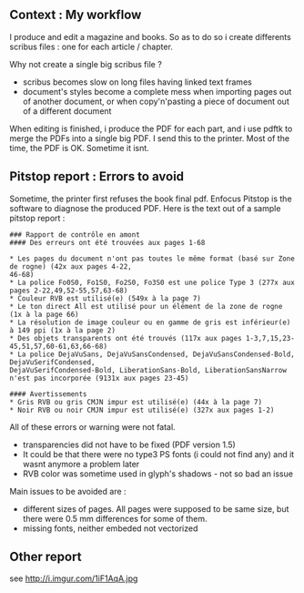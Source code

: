 ## Context : My workflow

I produce and edit a magazine and books. 
So as to do so i create differents scribus files : one for each article / chapter.

Why not create a single big scribus file ? 
* scribus becomes slow on long files having linked text frames 
* document's styles become a complete mess when importing pages out of another document, or when copy'n'pasting a piece of document out of a different document

When editing is finished, i produce the PDF for each part, and i use pdftk to merge the PDFs into a single big PDF.
I send this to the printer. Most of the time, the PDF is OK. 
Sometime it isnt.

## Pitstop report : Errors to avoid

Sometime, the printer first refuses the book final pdf.
Enfocus Pitstop is the software to diagnose the produced PDF.
Here is the text out of a sample pitstop report :

```
### Rapport de contrôle en amont
#### Des erreurs ont été trouvées aux pages 1-68

* Les pages du document n'ont pas toutes le même format (basé sur Zone de rogne) (42x aux pages 4-22,
46-68)
* La police Fo0S0, Fo1S0, Fo2S0, Fo3S0 est une police Type 3 (277x aux pages 2-22,49,52-55,57,63-68)
* Couleur RVB est utilisé(e) (549x à la page 7)
* Le ton direct All est utilisé pour un élément de la zone de rogne (1x à la page 66)
* La résolution de image couleur ou en gamme de gris est inférieur(e) à 149 ppi (1x à la page 2)
* Des objets transparents ont été trouvés (117x aux pages 1-3,7,15,23-45,51,57,60-61,63,66-68)
* La police DejaVuSans, DejaVuSansCondensed, DejaVuSansCondensed-Bold, DejaVuSerifCondensed,
DejaVuSerifCondensed-Bold, LiberationSans-Bold, LiberationSansNarrow n'est pas incorporée (9131x aux pages 23-45)

#### Avertissements
* Gris RVB ou gris CMJN impur est utilisé(e) (44x à la page 7)
* Noir RVB ou noir CMJN impur est utilisé(e) (327x aux pages 1-2)
```

All of these errors or warning were not fatal.
* transparencies did not have to be fixed (PDF version 1.5)
* It could be that there were no type3 PS fonts (i could not find any) and it wasnt anymore a problem later
* RVB color was sometime used in glyph's shadows - not so bad an issue

Main issues to be avoided are :
* different sizes of pages. All pages were supposed to be same size, but there were 0.5 mm differences for some of them.
* missing fonts, neither embeded not vectorized

## Other report 

see http://i.imgur.com/1iF1AqA.jpg

